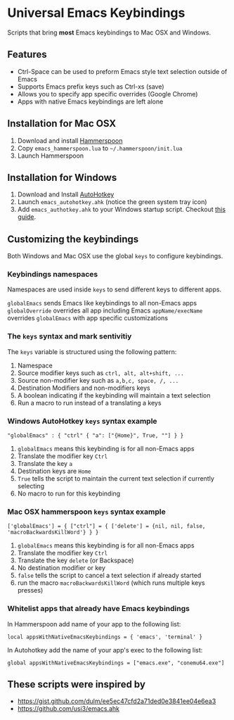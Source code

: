 # Universal Emacs Keybindings

Scripts that bring **most** Emacs keybindings to Mac OSX and Windows.

## Features

* Ctrl-Space can be used to preform Emacs style text selection outside of Emacs
* Supports Emacs prefix keys such as Ctrl-xs (save)
* Allows you to specify app specific overrides (Google Chrome)
* Apps with native Emacs keybindings are left alone

## Installation for Mac OSX

1. Download and install [Hammerspoon](http://www.hammerspoon.org/)
2. Copy `emacs_hammerspoon.lua` to `~/.hammerspoon/init.lua`
3. Launch Hammerspoon

## Installation for Windows

1. Download and Install [AutoHotkey](https://autohotkey.com/)
2. Launch `emacs_autohotkey.ahk` (notice the green system tray icon)
3. Add `emacs_authotkey.ahk` to your Windows startup script. Checkout [this guide](https://www.maketecheasier.com/schedule-autohotkey-startup-windows/).

## Customizing the keybindings

Both Windows and Mac OSX use the global `keys` to configure keybindings.

### Keybindings namespaces

Namespaces are used inside `keys` to send different keys to different apps.

`globalEmacs` sends Emacs like keybindings to all non-Emacs apps
`globalOverride` overrides all app including Emacs
`appName/execName` overrides `globalEmacs` with app specific customizations

### The `keys` syntax and mark sentivitiy

The `keys` variable is structured using the following pattern:

1. Namespace
2. Source modifier keys such as `ctrl, alt, alt+shift, ...`
3. Source non-modifier key such as `a,b,c, space, /, ...`
4. Destination Modifiers and non-modifiers keys
5. A boolean indicating if the keybinding will maintain a text selection
6. Run a macro to run instead of a translating a keys

### Windows AutoHotkey `keys` syntax example

```
"globalEmacs" : { "ctrl" { "a": ["{Home}", True, ""] } }
```

1. `globalEmacs` means this keybinding is for all non-Emacs apps
2. Translate the modifier key `Ctrl`
3. Translate the key `a`
4. Destination keys are `Home`
5. `True` tells the script to maintain the current text selection if currently selecting
6. No macro to run for this keybinding

### Mac OSX hammerspoon `keys` syntax example

```
['globalEmacs'] = { ["ctrl"] = { ['delete'] = {nil, nil, false, 'macroBackwardsKillWord'} } }
```

1. `globalEmacs` means this keybinding is for all non-Emacs apps
2. Translate the modifier key `Ctrl`
3. Translate the key `delete` (or Backspace)
4. No destination modifier or key
5. `false` tells the script to cancel a text selection if already started
6. run the macro `macroBackwardsKillWord` (which runs multiple keys presses)

### Whitelist apps that already have Emacs keybindings

In Hammerspoon add name of your app to the following list:

```
local appsWithNativeEmacsKeybindings = { 'emacs', 'terminal' }
```

In Autohotkey add the name of your app's exec to the following list:

```
global appsWithNativeEmacsKeybindings = ["emacs.exe", "conemu64.exe"]
```

## These scripts were inspired by

* https://gist.github.com/dulm/ee5ec47cfd2a71ded0e3841ee04e6ea3
* https://github.com/usi3/emacs.ahk
